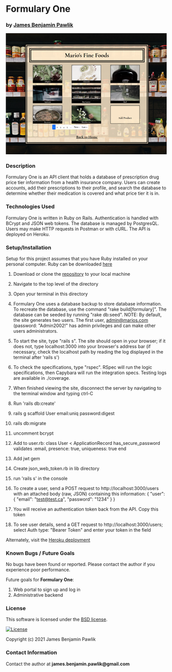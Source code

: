 # __Formulary One__

### by [James Benjamin Pawlik](http://github.com/jbpawlik)

![Mario's Fine Foods](https://github.com/jbpawlik/specialty_foods/blob/main/app/assets/images/specialtyfoodsproducts-cropped.PNG?raw=true)

### __Description__
Formulary One is an API client that holds a database of prescription drug price tier information from a health insurance company. Users can create accounts, add their prescriptions to their profile, and search the database to determine whether their medication is covered and what price tier it is in. 

### __Technologies Used__
Formulary One is written in Ruby on Rails. Authentication is handled with BCrypt and JSON web tokens. The database is managed by PostgresQL. Users may make HTTP requests in Postman or with cURL. The API is deployed on Heroku.

### __Setup/Installation__
Setup for this project assumes that you have Ruby installed on your personal computer. Ruby can be downloaded [here](https://www.ruby-lang.org/en/downloads/)
1. Download or clone the [repository](http://github.com/jbpawlik/formulary) to your local machine
2. Navigate to the top level of the directory
3. Open your terminal in this directory
4. Formulary One uses a database backup to store database information. To recreate the database, use the command "rake build[formulary]". The database can be seeded by running "rake db:seed". NOTE: By default, the site generates two users. The first user, admin@marios.com (password: "Admin2002!" has admin privileges and can make other users administrators.
5. To start the site, type "rails s". The site should open in your browser; if it does not, type localhost:3000 into your browser's address bar (if necessary, check the localhost path by reading the log displayed in the terminal after 'rails s')
6. To check the specifications, type "rspec". RSpec will run the logic specifications, then Capybara will run the integration specs. Testing logs are available in ./coverage.
7. When finished viewing the site, disconnect the server by navigating to the terminal window and typing ctrl-C

1. Run 'rails db:create'
2. rails g scaffold User email:uniq password:digest
3. rails db:migrate
4. uncomment bcrypt
5. Add to user.rb:
class User < ApplicationRecord
  has_secure_password
  validates :email, presence: true, uniqueness: true
end
6. Add jwt gem
7. Create json_web_token.rb in lib directory
8. run 'rails s' in the console
9. To create a user, send a POST request to http://localhost:3000/users with an attached body (raw, JSON) containing this information:
{
  "user": {
    "email": "test@test.ca",
    "password": "1234"
  }
}
10. You will receive an authentication token back from the API. Copy this token
11. To see user details, send a GET request to http://localhost:3000/users; select Auth type: "Bearer Token" and enter your token in the field

Alternately, visit the [Heroku deployment](https://formulary-api.herokuapp.com)

### __Known Bugs / Future Goals__
No bugs have been found or reported. Please contact the author if you experience poor performance.

Future goals for __Formulary One__:
1. Web portal to sign up and log in
2. Administrative backend

### __License__
This software is licensed under the [BSD license](license.txt).

[![License](https://img.shields.io/badge/License-BSD%202--Clause-orange.svg)](https://opensource.org/licenses/BSD-2-Clause)

Copyright (c) 2021 James Benjamin Pawlik

### __Contact Information__
Contact the author at __james.benjamin.pawlik@gmail.com__
